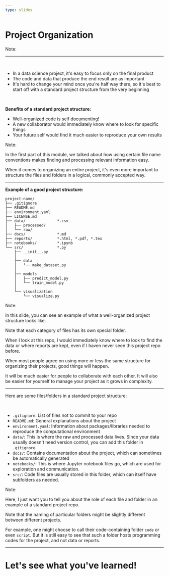 ```yaml
---
type: slides
---
```


# Project Organization

Note:

---

<br>

- In a data science project, it's easy to focus only on the final product
- The code and data that produce the end result are as important
- It's hard to change your mind once you're half way there, so it's best to start off with a standard project structure from the very beginning

<br>

**Benefits of a standard project structure:**

- Well-organized code is self documenting!
- A new collaborator would immediately know where to look for specific things
- Your future self would find it much easier to reproduce your own results

Note:

In the first part of this module, we talked about how using certain file name conventions makes finding and processing relevant information easy.

When it comes to organizing an entire project, it's even more important to structure the files and folders in a logical, commonly accepted way.

---

**Example of a good project structure:**

```
project-name/
├── .gitignore
├── README.md
├── environment.yaml
├── LICENSE.md
├── data/              *.csv        
│   ├── processed/
│   └── raw/
├── docs/              *.md
├── reports/           *.html, *.pdf, *.tex
├── notebooks/         *.ipynb
└── src/               *.py
    ├── __init__.py
    │
    ├── data
    │   └── make_dataset.py
    │
    ├── models
    │   ├── predict_model.py
    │   └── train_model.py
    │
    └── visualization
        └── visualize.py
```

Note:

In this slide, you can see an example of what a well-organized project structure looks like.

Note that each category of files has its own special folder.

When I look at this repo, I would immediately know where to look to find the data or where reports are kept, even if I haven never seen this project repo before.

When most people agree on using more or less the same structure for organizing their projects, good things will happen.

It will be much easier for people to collaborate with each other. It will also be easier for yourself to manage your project as it grows in complexity.

---

Here are some files/folders in a standard project structure:

<br>

- `.gitignore`: List of files not to commit to your repo
- `README.md`: General explanations about the project
- `environment.yaml`: Information about packages/libraries needed to reproduce the computational environment
- `data/`: This is where the raw and processed data lives. Since your data usually doesn't need version control, you can add this folder in `.gitignore`.
- `docs/`: Contains documentation about the project, which can sometimes be automatically generated 
- `notebooks/`: This is where Jupyter notebook files go, which are used for exploration and communication.
- `src/`: Code files are usually stored in this folder, which can itself have subfolders as needed.

Note:

Here, I just want you to tell you about the role of each file and folder in an example of a standard project repo.

Note that the naming of particular folders might be slightly different between different projects.

For example, one might choose to call their code-containing folder `code` or even `script`. But it is still easy to see that such a folder hosts programming codes for the project, and not data or reports.

---

# Let's see what you've learned!
